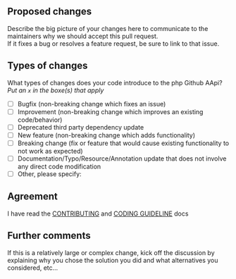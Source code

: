 ## Proposed changes

Describe the big picture of your changes here to communicate to the maintainers why we should accept this pull request.\
If it fixes a bug or resolves a feature request, be sure to link to that issue.

## Types of changes

What types of changes does your code introduce to the php Github AApi?
_Put an `x` in the boxe(s) that apply_

- [ ] Bugfix (non-breaking change which fixes an issue)
- [ ] Improvement (non-breaking change which improves an existing code/behavior)
- [ ] Deprecated third party dependency update
- [ ] New feature (non-breaking change which adds functionality)
- [ ] Breaking change (fix or feature that would cause existing functionality to not work as expected)
- [ ] Documentation/Typo/Resource/Annotation update that does not involve any direct code modification
- [ ] Other, please specify: 

## Agreement

I have read the [CONTRIBUTING](https://github.com/KnpLabs/php-github-api/blob/master/CONTRIBUTING.md) and [CODING GUIDELINE](https://github.com/KnpLabs/php-github-api/blob/master/CODING_GUIDELINE.md) docs

## Further comments

If this is a relatively large or complex change, kick off the discussion by explaining why you chose the solution you did and what alternatives you considered, etc...
